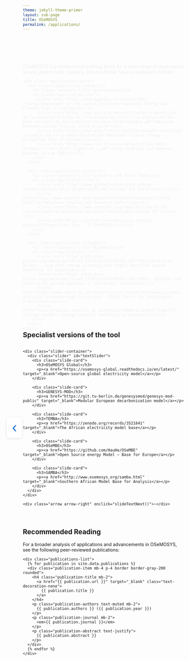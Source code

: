 ```yaml
---
theme: jekyll-theme-primer
layout: sub-page
title: OSeMOSYS
permalink: /applications/
---
```

<section class="bg-gray-light container-lg p-responsive py-4 py-md-6 my-lg-6 fade-in-center">
  <div class="text-center fade-in-center">
    <h2 class="alt-h2 mb-4">OSeMOSYS Applications</h2>
  </div>

  <div class="applications-content text-left">
    <p class="lead mb-4">OSeMOSYS is a fundamental building block for a wide range of applications across government, industry, and academia. Several examples include:</p>

    <div class="applications-grid">
      <div class="application-category">
        <h3 class="category-title">Governments</h3>
        <ul class="application-list">
          <li><a href="https://energypedia.info/wiki/LTEM_-_Energy_Department_of_the_Cyprus_Institute">National Energy and Climate Plan in Cyprus</a></li>
          <li><a href="https://www.wri.org/research/costos-y-beneficios-de-la-descarbonizacion-de-la-economia-de-costa-rica-evaluacion-del-plan-nacional-de-descarbonizacion-bajo-incertidumbre.pdf">National Decarbonization Plan in Costa Rica</a></li>
          <li><a href="https://www.afd.fr/es/actualites/ecuador-construye-su-camino-hacia-la-descarbonizacion">National Climate Change Mitigation Plan in Ecuador</a></li>
          <li><a href="https://www.rvo.nl/sites/default/files/2023-06/Report-Final-Draft_Signed-01-1.pdf">Green Hydrogen and Ammonia Roadmap in Lao PDR</a></li>
        </ul>
      </div>

      <div class="application-category">
        <h3 class="category-title">Industry and Think Tanks</h3>
        <ul class="application-list">
          <li><a href="https://www.globalccsinstitute.com/wp-content/uploads/2021/10/genzo1123.pdf">Global CCS Institute</a></li>
          <li><a href="https://www.kapsarc.org/research/projects/kosemosys/">King Abdullah Petroleum Studies and Research Center</a></li>
          <li><a href="https://www.seforall.org/news/driving-to-the-outcomes-with-an-ecosystem-approach">Sustainable Energy for All</a></li>
          <li><a href="https://github.com/transition-zero/tz-osemosys">Transition Zero – TZ-OSeMOSYS</a></li>
        </ul>
      </div>

      <div class="application-category">
        <h3 class="category-title">Academia</h3>
        <ul class="application-list">
          <li><a href="https://kth.diva-portal.org/smash/get/diva2:1576316/FULLTEXT01.pdf">Politecnico di Milano – Long-term energy planning with highly-detailed demand modelling for Egypt</a></li>
          <li><a href="https://kth.diva-portal.org/smash/get/diva2:1576316/FULLTEXT01.pdf">KTH – Hydrogen and electricity system dynamics in the Nordic region</a></li>
          <li><a href="https://www.lboro.ac.uk/research/steer/research/themes/systems-analysis/">Loughborough University – STEER Centre for Sustainable Transitions</a></li>
          <li><a href="https://spiral.imperial.ac.uk/handle/10044/1/104682">Imperial College London – Energy security modelling in Armenia</a></li>
        </ul>
      </div>
    </div>
  </div>
</section>

<section class="container-lg p-responsive py-4 py-md-6 my-lg-6">
  <div class="text-center mb-5">
    <h2 class="alt-h2">Specialist versions of the tool</h2>
  </div>

  <div class="slider-wrapper my-5">
    <div class="arrow arrow-left" onclick="slideTextPrev()">‹</div>

    <div class="slider-container">
      <div class="slider" id="textSlider">
        <div class="slide-card">
          <h3>OSeMOSYS Global</h3>
          <p><a href="https://osemosys-global.readthedocs.io/en/latest/" target="_blank">Open-source global electricity model</a></p>
        </div>

        <div class="slide-card">
          <h3>GENESYS-MOD</h3>
          <p><a href="https://git.tu-berlin.de/genesysmod/genesys-mod-public" target="_blank">Modular European decarbonisation model</a></p>
        </div>

        <div class="slide-card">
          <h3>TEMBA</h3>
          <p><a href="https://zenodo.org/records/3521841" target="_blank">The African electricity model base</a></p>
        </div>

        <div class="slide-card">
          <h3>OSeMBE</h3>
          <p><a href="https://github.com/HauHe/OSeMBE" target="_blank">Open Source energy Model – Base for Europe</a></p>
        </div>

        <div class="slide-card">
          <h3>SAMBA</h3>
          <p><a href="http://www.osemosys.org/samba.html" target="_blank">Southern African Model Base for Analysis</a></p>
        </div>
      </div>
    </div>

    <div class="arrow arrow-right" onclick="slideTextNext()">›</div>
  </div>

  <div class="slider-dots text-center mt-3" id="sliderDots"></div>
</section>

<section class="container-lg p-responsive py-4 py-md-6 my-lg-6">
  <div class="recommended-reading">
    <h2 class="alt-h2 text-center mb-4">Recommended Reading</h2>
    <p class="text-center mb-5">For a broader analysis of applications and advancements in OSeMOSYS, see the following peer-reviewed publications:</p>

    <div class="publications-list">
      {% for publication in site.data.publications %}
      <div class="publication-item mb-4 p-4 border border-gray-200 rounded">
        <h4 class="publication-title mb-2">
          <a href="{{ publication.url }}" target="_blank" class="text-decoration-none">
            {{ publication.title }}
          </a>
        </h4>
        <p class="publication-authors text-muted mb-2">
          {{ publication.authors }} ({{ publication.year }})
        </p>
        <p class="publication-journal mb-2">
          <em>{{ publication.journal }}</em>
        </p>
        <p class="publication-abstract text-justify">
          {{ publication.abstract }}
        </p>
      </div>
      {% endfor %}
    </div>

  </div>
  
</section>

<style>
/* Enhanced Applications Page Styling */
.applications-content {
  max-width: 1200px;
  margin: 0 auto;
}

.applications-grid {
  display: grid;
  grid-template-columns: repeat(auto-fit, minmax(300px, 1fr));
  gap: 2rem;
  margin-top: 2rem;
}

.application-category {
  background: white;
  padding: 2rem;
  border-radius: 12px;
  box-shadow: 0 4px 12px rgba(0, 0, 0, 0.1);
  transition: all 0.3s ease;
}

.application-category:hover {
  transform: translateY(-4px);
  box-shadow: 0 8px 25px rgba(0, 0, 0, 0.15);
}

.category-title {
  color: #0366d6;
  font-size: 1.3rem;
  font-weight: 600;
  margin-bottom: 1rem;
  padding-bottom: 0.5rem;
  border-bottom: 2px solid #e1e4e8;
}

.application-list {
  list-style: none;
  padding: 0;
  margin: 0;
}

.application-list li {
  margin-bottom: 0.8rem;
  padding-left: 1.5rem;
  position: relative;
}

.application-list li::before {
  content: "→";
  position: absolute;
  left: 0;
  color: #0366d6;
  font-weight: bold;
}

.application-list a {
  color: #24292e;
  text-decoration: none;
  transition: color 0.3s ease;
  line-height: 1.5;
}

.application-list a:hover {
  color: #0366d6;
  text-decoration: underline;
}

/* Enhanced Slider Styling */
.slider-wrapper {
  position: relative;
  max-width: 800px;
  margin: 0 auto;
  display: flex;
  align-items: center;
}

.slider-container {
  overflow: hidden;
  width: 100%;
  border-radius: 12px;
  box-shadow: 0 4px 12px rgba(0, 0, 0, 0.1);
}

.slider {
  display: flex;
  transition: transform 0.6s ease-in-out;
}

.slide-card {
  min-width: 100%;
  padding: 2.5rem;
  background: linear-gradient(135deg, #f8f9fa 0%, #e9ecef 100%);
  border-left: 5px solid #0366d6;
  text-align: center;
  transition: all 0.3s ease;
}

.slide-card:hover {
  background: linear-gradient(135deg, #ffffff 0%, #f8f9fa 100%);
  transform: scale(1.02);
}

.slide-card h3 {
  margin-bottom: 1rem;
  color: #24292e;
  font-size: 1.5rem;
  font-weight: 600;
}

.slide-card a {
  color: #0366d6;
  text-decoration: none;
  font-weight: 500;
  font-size: 1.1rem;
  transition: all 0.3s ease;
}

.slide-card a:hover {
  color: #0056b3;
  text-decoration: underline;
}

.arrow {
  font-size: 2.5rem;
  cursor: pointer;
  user-select: none;
  padding: 0.5rem 1rem;
  color: #0366d6;
  background: rgba(255, 255, 255, 0.9);
  border-radius: 8px;
  transition: all 0.3s ease;
  box-shadow: 0 2px 8px rgba(0, 0, 0, 0.1);
}

.arrow:hover {
  background: white;
  transform: scale(1.1);
  box-shadow: 0 4px 12px rgba(0, 0, 0, 0.15);
}

.arrow-left {
  position: absolute;
  left: -50px;
}

.arrow-right {
  position: absolute;
  right: -50px;
}

.slider-dots {
  display: flex;
  justify-content: center;
  gap: 12px;
  margin-top: 1.5rem;
}

.slider-dots .dot {
  width: 12px;
  height: 12px;
  background-color: #d1d5da;
  border-radius: 50%;
  cursor: pointer;
  transition: all 0.3s ease;
}

.slider-dots .dot:hover {
  background-color: #0366d6;
  transform: scale(1.2);
}

.slider-dots .dot.active {
  background-color: #0366d6;
  transform: scale(1.2);
}

/* Enhanced Publications Styling */
.recommended-reading {
  max-width: 1000px;
  margin: 0 auto;
}

.publications-list {
  display: flex;
  flex-direction: column;
  gap: 2rem;
}

.publication-item {
  background: white;
  padding: 2rem;
  border-radius: 12px;
  box-shadow: 0 4px 12px rgba(0, 0, 0, 0.1);
  transition: all 0.3s ease;
  border-left: 4px solid #0366d6;
}

.publication-item:hover {
  transform: translateY(-2px);
  box-shadow: 0 8px 25px rgba(0, 0, 0, 0.15);
}

.publication-header {
  margin-bottom: 1rem;
}

.publication-title {
  font-size: 1.2rem;
  font-weight: 600;
  color: #24292e;
  margin-bottom: 0.5rem;
  line-height: 1.4;
}

.publication-authors {
  font-weight: 500;
  color: #586069;
  margin-bottom: 0.3rem;
}

.publication-journal {
  font-style: italic;
  color: #586069;
  margin-bottom: 0.5rem;
}

.publication-link {
  color: #0366d6;
  text-decoration: none;
  font-size: 0.9rem;
  word-break: break-all;
}

.publication-link:hover {
  text-decoration: underline;
}

.publication-abstract {
  color: #586069;
  line-height: 1.6;
  font-size: 0.95rem;
  text-align: justify;
}

/* Responsive Design */
@media (max-width: 768px) {
  .applications-grid {
    grid-template-columns: 1fr;
    gap: 1.5rem;
  }
  
  .application-category {
    padding: 1.5rem;
  }
  
  .arrow-left {
    left: -30px;
  }
  
  .arrow-right {
    right: -30px;
  }
  
  .slide-card {
    padding: 2rem 1.5rem;
  }
  
  .publication-item {
    padding: 1.5rem;
  }
}

@media (max-width: 480px) {
  .arrow {
    font-size: 2rem;
    padding: 0.3rem 0.8rem;
  }
  
  .arrow-left {
    left: -25px;
  }
  
  .arrow-right {
    right: -25px;
  }
}

/* Enhanced fade-in animations */
.fade-in-center {
  opacity: 0;
  transform: translateY(30px);
  animation: fadeInUp 1.2s ease-out forwards;
}

@keyframes fadeInUp {
  to {
    opacity: 1;
    transform: translateY(0);
  }
}
</style>

<script>
// Enhanced Slider Functionality
let slideIndex = 0;
const textSlider = document.getElementById("textSlider");
const textSlides = textSlider.children.length;
const dotsContainer = document.getElementById("sliderDots");

function updateSlider() {
  textSlider.style.transform = `translateX(-${slideIndex * 100}%)`;
  updateDots();
}

function slideTextNext() {
  slideIndex = (slideIndex + 1) % textSlides;
  updateSlider();
}

function slideTextPrev() {
  slideIndex = (slideIndex - 1 + textSlides) % textSlides;
  updateSlider();
}

function createDots() {
  for (let i = 0; i < textSlides; i++) {
    const dot = document.createElement("span");
    dot.classList.add("dot");
    dot.addEventListener("click", () => {
      slideIndex = i;
      updateSlider();
    });
    dotsContainer.appendChild(dot);
  }
}

function updateDots() {
  const dots = document.querySelectorAll(".slider-dots .dot");
  dots.forEach((dot, i) => {
    dot.classList.toggle("active", i === slideIndex);
  });
}

// Auto-slide functionality
let sliderInterval = setInterval(slideTextNext, 5000);

// Pause auto-slide on hover
textSlider.parentElement.addEventListener("mouseenter", () => {
  clearInterval(sliderInterval);
});

textSlider.parentElement.addEventListener("mouseleave", () => {
  sliderInterval = setInterval(slideTextNext, 5000);
});

// Keyboard navigation
document.addEventListener("keydown", (e) => {
  if (e.key === "ArrowLeft") {
    slideTextPrev();
  } else if (e.key === "ArrowRight") {
    slideTextNext();
  }
});

// Initialize
createDots();
updateSlider();
</script>
